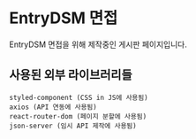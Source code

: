 # EntryDSM 면접

EntryDSM 면접을 위해 제작중인 게시판 페이지입니다.

## 사용된 외부 라이브러리들

    styled-component (CSS in JS에 사용됨)
    axios (API 연동에 사용됨)
    react-router-dom (페이지 분할에 사용됨)
    json-server (임시 API 제작에 사용됨)
